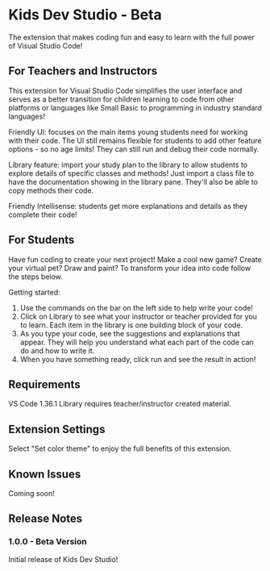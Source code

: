 # Kids Dev Studio - Beta

The extension that makes coding fun and easy to learn with the full power of Visual Studio Code!

## For Teachers and Instructors 

This extension for Visual Studio Code simplifies the user interface and serves as a better transition for children learning to code from other platforms or languages like Small Basic to programming in industry standard languages!

Friendly UI: focuses on the main items young students need for working with their code. The UI still remains flexible for students to add other feature options - so no age limits! They can still run and debug their code normally.

Library feature: import your study plan to the library to allow students to explore details of specific classes and methods!
Just import a class file to have the documentation showing in the library pane. They'll also be able to copy methods their code.

Friendly Intellisense: students get more explanations and details as they complete their code! 

## For Students

Have fun coding to create your next project! Make a cool new game? Create your virtual pet? Draw and paint? To transform your idea into code follow the steps below.

Getting started:
1. Use the commands on the bar on the left side to help write your code!
2. Click on Library to see what your instructor or teacher provided for you to learn. Each item in the library is one building block of your code.
3. As you type your code, see the suggestions and explanations that appear. They will help you understand what each part of the code can do and how to write it.
4. When you have something ready, click run and see the result in action! 

## Requirements

VS Code 1.36.1
Library requires teacher/instructor created material.

## Extension Settings

Select "Set color theme" to enjoy the full benefits of this extension. 

## Known Issues

Coming soon!

## Release Notes

### 1.0.0 - Beta Version

Initial release of Kids Dev Studio!
